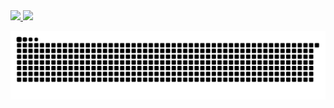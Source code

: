 
 <div>
  <a href="https://github.com/laura-lorrayne">
  <img height="180em" src="https://github-readme-stats.vercel.app/api?username=laura-lorrayne&show_icons=true&theme=radical&include_all_commits=true&count_private=true"/>
  <img height="180em" src="https://github-readme-stats.vercel.app/api/top-langs/?username=laura-lorrayne&layout=compact&langs_count=7&theme=radical"/>
</div>
 
![Snake animation](https://github.com/Laura-lorrayne/Laura-lorrayne/blob/output/github-contribution-grid-snake.svg)
